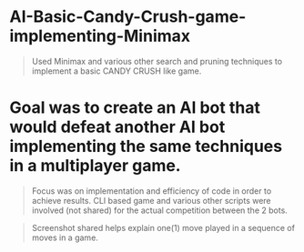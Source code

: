 # AI-Basic-Candy-Crush-game-implementing-Minimax
> Used Minimax and various other search and pruning techniques to implement a basic CANDY CRUSH like game.
# Goal was to create an AI bot that would defeat another AI bot implementing the same techniques in a multiplayer game.
> Focus was on implementation and efficiency of code in order to achieve results. 
>  CLI based game and various other scripts were involved (not shared) for the actual competition between the 2 bots.

> Screenshot shared helps explain one(1) move played in a sequence of moves in a game. 
